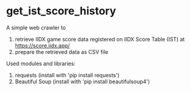 # get_ist_score_history

A simple web crawler to
1. retrieve IIDX game score data registered on IIDX Score Table (IST) at https://score.iidx.app/
2. prepare the retrieved data as CSV file

Used modules and libraries:
1. requests (install with 'pip install requests')
2. Beautiful Soup (install with 'pip install beautifulsoup4')
